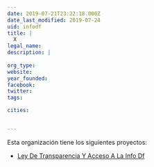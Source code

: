 ```yaml
---
date: 2019-07-21T23:22:18.000Z
date_last_modified: 2019-07-24
uid: infodf
title: |
  X
legal_name: 
description: |
  
org_type: 
website: 
year_founded: 
facebook: 
twitter: 
tags:

cities: 


---
```


Esta organización tiene los siguientes proyectos:

- [Ley De Transparencia Y Acceso A La Info Df](/proyectos/ley-de-transparencia-y-acceso-a-la-info-df)
